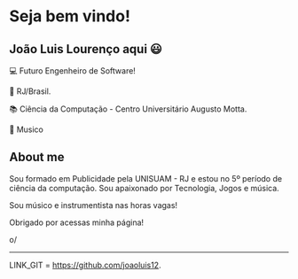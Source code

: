 # Seja bem vindo!

 

## João Luis Lourenço aqui 😃

 

:computer: Futuro Engenheiro de Software!

:house_with_garden: RJ/Brasil.

:books: Ciência da Computação - Centro Universitário Augusto Motta.

🎹  Musico 

 

## About me

Sou formado em Publicidade pela UNISUAM - RJ e estou no 5º período de ciência da computação.
Sou apaixonado por Tecnologia, Jogos e música.

Sou músico e instrumentista nas horas vagas!


Obrigado por acessas minha página!

o/

----------------------------------------------------------------------------------


LINK_GIT = https://github.com/joaoluis12.

<!--
**Joaoluis12/joaoluis12** is a ✨ _special_ ✨ repository because its `README.md` (this file) appears on your GitHub profile.

Here are some ideas to get you started:

- 🔭 I’m currently working on ...
- 🌱 I’m currently learning ...
- 👯 I’m looking to collaborate on ...
- 🤔 I’m looking for help with ...
- 💬 Ask me about ...
- 📫 How to reach me: ...
- 😄 Pronouns: ...
- ⚡ Fun fact: ...
-->
